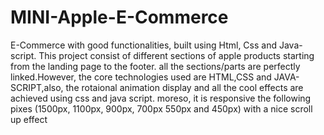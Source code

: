 # MINI-Apple-E-Commerce
E-Commerce with good functionalities, built using Html, Css and Java-script.
This project consist of different sections of apple products starting from the landing page to the footer.
all the sections/parts are perfectly linked.However, the core technologies used are HTML,CSS and JAVA-SCRIPT,also, the rotaional animation display
and all the cool effects are achieved using css and java script. moreso, it is responsive the following pixes (1500px, 1100px, 900px, 700px 550px and 450px) with a nice scroll up effect
